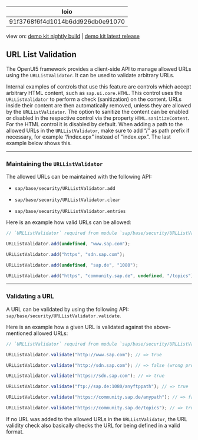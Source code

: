 <!-- loio91f3768f6f4d1014b6dd926db0e91070 -->

| loio |
| -----|
| 91f3768f6f4d1014b6dd926db0e91070 |

<div id="loio">

view on: [demo kit nightly build](https://openui5nightly.hana.ondemand.com/#/topic/91f3768f6f4d1014b6dd926db0e91070) | [demo kit latest release](https://openui5.hana.ondemand.com/#/topic/91f3768f6f4d1014b6dd926db0e91070)</div>

## URL List Validation

The OpenUI5 framework provides a client-side API to manage allowed URLs using the `URLListValidator`. It can be used to validate arbitrary URLs.

Internal examples of controls that use this feature are controls which accept arbitrary HTML content, such as `sap.ui.core.HTML`. This control uses the `URLListValidator` to perform a check \(sanitization\) on the content. URLs inside their content are then automatically removed, unless they are allowed by the `URLListValidator`. The option to sanitize the content can be enabled or disabled in the respective control via the property `HTML.sanitizeContent`. For the HTML control it is disabled by default. When adding a path to the allowed URLs in the `URLListValidator`, make sure to add “/” as path prefix if necessary, for example “/index.epx” instead of “index.epx”. The last example below shows this.

***

<a name="loio91f3768f6f4d1014b6dd926db0e91070__section_16EB929B857E45C2B245F2E97E9E5E8D"/>

### Maintaining the `URLListValidator`

The allowed URLs can be maintained with the following API:

-    `sap/base/security/URLListValidator.add` 

-   `sap/base/security/URLListValidator.clear` 

-    `sap/base/security/URLListValidator.entries` 


Here is an example how valid URLs can be allowed:

``` js
// `URLListValidator` required from module `sap/base/security/URLListValidator`

URLListValidator.add(undefined, "www.sap.com");

URLListValidator.add("https", "sdn.sap.com");

URLListValidator.add(undefined, "sap.de", "1080");

URLListValidator.add("https", "community.sap.de", undefined, "/topics");
```

***

<a name="loio91f3768f6f4d1014b6dd926db0e91070__section_D3F15D5E106B41C0A037A91D5EAD13DC"/>

### Validating a URL

A URL can be validated by using the following API: `sap/base/security/URLListValidator.validate`.

Here is an example how a given URL is validated against the above-mentioned allowed URLs:

``` js
// `URLListValidator` required from module `sap/base/security/URLListValidator`

URLListValidator.validate("http://www.sap.com"); // => true

URLListValidator.validate("http://sdn.sap.com"); // => false (wrong protocol)

URLListValidator.validate("https://sdn.sap.com"); // => true

URLListValidator.validate("ftp://sap.de:1080/anyftppath"); // => true

URLListValidator.validate("https://community.sap.de/anypath"); // => false (wrong path)

URLListValidator.validate("https://community.sap.de/topics"); // => true
```

If no URL was added to the allowed URLs in the `URLListValidator`, the URL validity check also basically checks the URL for being defined in a valid format.

